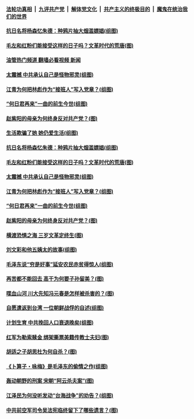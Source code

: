 ####  [法轮功真相](../../../../basic/blob/master/README.md?t=11250001) &nbsp;|&nbsp; [九评共产党](../../../../9ping.md/blob/master/README.md?t=11250001) &nbsp;|&nbsp; [解体党文化](../../../../jtdwh.md/blob/master/README.md?t=11250001)  &nbsp;|&nbsp; [共产主义的终极目的](../../../../gczydzjmd.md/blob/master/README.md?t=11250001) &nbsp;|&nbsp; [魔鬼在统治我们的世界](../../../../mgztzwmdsj.md/blob/master/README.md?t=11250001) 

#### [抗日名将杨森忆朱德：种鸦片抽大烟滥嫖娼(组图)](../pages/p6/1022474.md?t=11250001) 

#### [毛左和红粉们能接受这样的日子吗？文革时代的荒唐(图)](../pages/p6/1022061.md?t=11250001) 

#### [油管热门频道 翻墙必看视频 新闻](http://129.146.143.75:81/youtube.html?11250001)

#### [太震撼 中共承认自己是怪物邪灵(组图)](../pages/p6/1022448.md?t=11250001) 

#### [江青为何把林彪作为“接班人”写入党章？(组图)](../pages/p6/1022381.md?t=11250001) 

#### [“何日君再来”一曲的前生今世(组图)](../pages/p6/1019669.md?t=11250001) 

#### [赵紫阳的母亲为何终身反对共产党？(图)](../pages/p6/1021997.md?t=11250001) 

#### [生活欺骗了她 她仍爱生活(组图)](../pages/p6/1021545.md?t=11250001) 

#### [抗日名将杨森忆朱德：种鸦片抽大烟滥嫖娼(组图)](../pages/p6/1022474.md?t=11250001) 

#### [毛左和红粉们能接受这样的日子吗？文革时代的荒唐(图)](../pages/p6/1022061.md?t=11250001) 

#### [太震撼 中共承认自己是怪物邪灵(组图)](../pages/p6/1022448.md?t=11250001) 

#### [江青为何把林彪作为“接班人”写入党章？(组图)](../pages/p6/1022381.md?t=11250001) 

#### [“何日君再来”一曲的前生今世(组图)](../pages/p6/1019669.md?t=11250001) 

#### [赵紫阳的母亲为何终身反对共产党？(图)](../pages/p6/1021997.md?t=11250001) 

#### [横渡恐惧之海 三岁文革定终生(图)](../pages/p6/1022134.md?t=11250001) 

#### [刘文彩和他五姨太的故事(组图)](../pages/p6/1021693.md?t=11250001) 

#### [毛泽东说“穷是好事”延安农民赤贫得惊人(组图)](../pages/p6/1022150.md?t=11250001) 

#### [再苦都不能回去 高干为何要子孙留美？(图)](../pages/p6/1022279.md?t=11250001) 

#### [喋血山河 川大先知冯元春是怎样被杀害的？(图)](../pages/p6/1021856.md?t=11250001) 

#### [自愿遣返到台湾 一位朝鲜战俘的自述(组图)](../pages/p6/1021241.md?t=11250001) 

#### [计划生育 中共挽回人口衰退晚矣(组图)](../pages/p6/1021549.md?t=11250001) 

#### [红军为勒索赎金 绑架撕票美籍传教士夫妇(图)](../pages/p6/1022188.md?t=11250001) 

#### [胡适之子胡思杜为何自杀？(图)](../pages/p6/1021828.md?t=11250001) 

#### [《卜算子・咏梅》是毛泽东的偷情之作(组图)](../pages/p6/1021547.md?t=11250001) 

#### [轰动朝野的刑案 宋朝“阿云杀夫案”(图)](../pages/p6/1022159.md?t=11250001) 

#### [江泽民为何没听发动“台海战争”的劝告？(组图)](../pages/p6/1021868.md?t=11250001) 

#### [中共前空军司令吴法宪临终留下了哪些遗言？(图)](../pages/p6/1021587.md?t=11250001) 

<img src='http://gfw-breaker.win/goodnews/indexes/p6.md' width='0px' height='0px'/>
